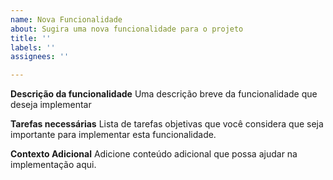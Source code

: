 ```yaml
---
name: Nova Funcionalidade
about: Sugira uma nova funcionalidade para o projeto
title: ''
labels: ''
assignees: ''

---
```


**Descrição da funcionalidade**
Uma descrição breve da funcionalidade que deseja implementar

**Tarefas necessárias**
Lista de tarefas objetivas que você considera que seja importante para implementar esta funcionalidade.

**Contexto Adicional**
Adicione conteúdo adicional que possa ajudar na implementação aqui.
